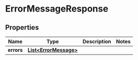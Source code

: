 
# ErrorMessageResponse

## Properties
Name | Type | Description | Notes
------------ | ------------- | ------------- | -------------
**errors** | [**List&lt;ErrorMessage&gt;**](ErrorMessage.md) |  | 



